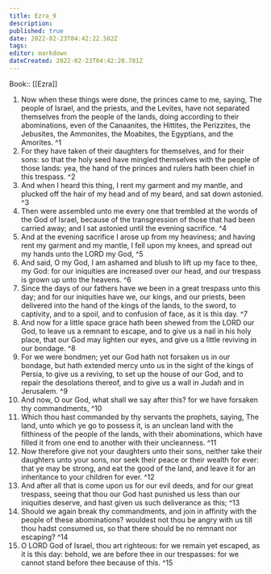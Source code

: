 ```yaml
---
title: Ezra_9
description: 
published: true
date: 2022-02-23T04:42:22.582Z
tags: 
editor: markdown
dateCreated: 2022-02-23T04:42:20.781Z
---
```


 Book:: [[Ezra]]
 1. Now when these things were done, the princes came to me, saying, The people of Israel, and the priests, and the Levites, have not separated themselves from the people of the lands, doing according to their abominations, even of the Canaanites, the Hittites, the Perizzites, the Jebusites, the Ammonites, the Moabites, the Egyptians, and the Amorites. ^1
 2. For they have taken of their daughters for themselves, and for their sons: so that the holy seed have mingled themselves with the people of those lands: yea, the hand of the princes and rulers hath been chief in this trespass. ^2
 3. And when I heard this thing, I rent my garment and my mantle, and plucked off the hair of my head and of my beard, and sat down astonied. ^3
 4. Then were assembled unto me every one that trembled at the words of the God of Israel, because of the transgression of those that had been carried away; and I sat astonied until the evening sacrifice. ^4
 5. And at the evening sacrifice I arose up from my heaviness; and having rent my garment and my mantle, I fell upon my knees, and spread out my hands unto the LORD my God, ^5
 6. And said, O my God, I am ashamed and blush to lift up my face to thee, my God: for our iniquities are increased over our head, and our trespass is grown up unto the heavens. ^6
 7. Since the days of our fathers have we been in a great trespass unto this day; and for our iniquities have we, our kings, and our priests, been delivered into the hand of the kings of the lands, to the sword, to captivity, and to a spoil, and to confusion of face, as it is this day. ^7
 8. And now for a little space grace hath been shewed from the LORD our God, to leave us a remnant to escape, and to give us a nail in his holy place, that our God may lighten our eyes, and give us a little reviving in our bondage. ^8
 9. For we were bondmen; yet our God hath not forsaken us in our bondage, but hath extended mercy unto us in the sight of the kings of Persia, to give us a reviving, to set up the house of our God, and to repair the desolations thereof, and to give us a wall in Judah and in Jerusalem. ^9
 10. And now, O our God, what shall we say after this? for we have forsaken thy commandments, ^10
 11. Which thou hast commanded by thy servants the prophets, saying, The land, unto which ye go to possess it, is an unclean land with the filthiness of the people of the lands, with their abominations, which have filled it from one end to another with their uncleanness. ^11
 12. Now therefore give not your daughters unto their sons, neither take their daughters unto your sons, nor seek their peace or their wealth for ever: that ye may be strong, and eat the good of the land, and leave it for an inheritance to your children for ever. ^12
 13. And after all that is come upon us for our evil deeds, and for our great trespass, seeing that thou our God hast punished us less than our iniquities deserve, and hast given us such deliverance as this; ^13
 14. Should we again break thy commandments, and join in affinity with the people of these abominations? wouldest not thou be angry with us till thou hadst consumed us, so that there should be no remnant nor escaping? ^14
 15. O LORD God of Israel, thou art righteous: for we remain yet escaped, as it is this day: behold, we are before thee in our trespasses: for we cannot stand before thee because of this. ^15
